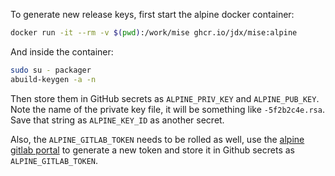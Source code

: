 To generate new release keys, first start the alpine docker container:

```bash
docker run -it --rm -v $(pwd):/work/mise ghcr.io/jdx/mise:alpine
```

And inside the container:

```bash
sudo su - packager
abuild-keygen -a -n
```

Then store them in GitHub secrets as `ALPINE_PRIV_KEY` and `ALPINE_PUB_KEY`. Note the name of the private key file, it
will be something like `-5f2b2c4e.rsa`. Save that string as `ALPINE_KEY_ID` as another secret.

Also, the `ALPINE_GITLAB_TOKEN` needs to be rolled as well, use the
[alpine gitlab portal](https://gitlab.alpinelinux.org/-/user_settings/personal_access_tokens) to generate a new token
and store it in Github secrets as `ALPINE_GITLAB_TOKEN`.
